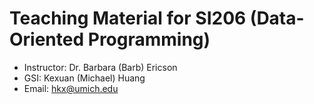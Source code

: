 # Teaching Material for SI206 (Data-Oriented Programming)

- Instructor: Dr. Barbara (Barb) Ericson
- GSI: Kexuan (Michael) Huang
- Email: hkx@umich.edu
